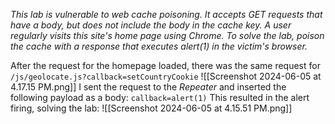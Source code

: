 *This lab is vulnerable to web cache poisoning. It accepts GET requests that have a body, but does not include the body in the cache key. A user regularly visits this site's home page using Chrome.
To solve the lab, poison the cache with a response that executes alert(1) in the victim's browser.*

After the request for the homepage loaded, there was the same request for `/js/geolocate.js?callback=setCountryCookie`
![[Screenshot 2024-06-05 at 4.17.15 PM.png]]
I sent the request to the *Repeater* and inserted the following payload as a body:
`callback=alert(1)`
This resulted in the alert firing, solving the lab:
![[Screenshot 2024-06-05 at 4.15.51 PM.png]]
